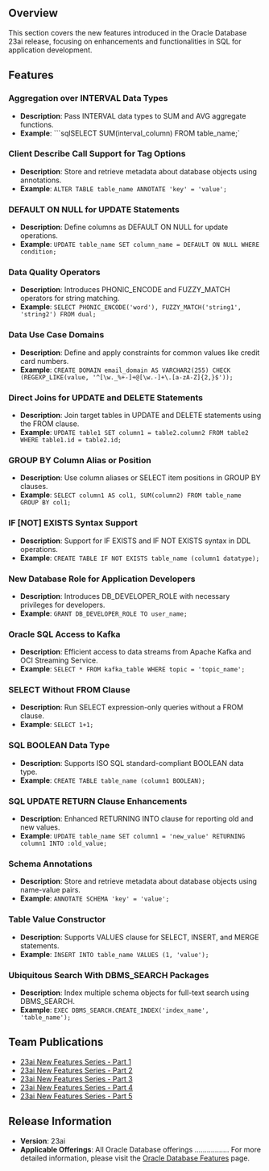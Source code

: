 ## Overview
This section covers the new features introduced in the Oracle Database 23ai release, focusing on enhancements and functionalities in SQL for application development.
## Features
### Aggregation over INTERVAL Data Types
- **Description**: Pass INTERVAL data types to SUM and AVG aggregate functions.
- **Example**: ```sqlSELECT SUM(interval_column) FROM table_name;`
### Client Describe Call Support for Tag Options
- **Description**: Store and retrieve metadata about database objects using annotations.
- **Example**: `ALTER TABLE table_name ANNOTATE 'key' = 'value';`
### DEFAULT ON NULL for UPDATE Statements
- **Description**: Define columns as DEFAULT ON NULL for update operations.
- **Example**: `UPDATE table_name SET column_name = DEFAULT ON NULL WHERE condition;`
### Data Quality Operators
- **Description**: Introduces PHONIC_ENCODE and FUZZY_MATCH operators for string matching.
- **Example**: `SELECT PHONIC_ENCODE('word'), FUZZY_MATCH('string1', 'string2') FROM dual;`
### Data Use Case Domains
- **Description**: Define and apply constraints for common values like credit card numbers.
- **Example**: `CREATE DOMAIN email_domain AS VARCHAR2(255) CHECK (REGEXP_LIKE(value, '^[\w._%+-]+@[\w.-]+\.[a-zA-Z]{2,}$'));`
### Direct Joins for UPDATE and DELETE Statements
- **Description**: Join target tables in UPDATE and DELETE statements using the FROM clause.
- **Example**: `UPDATE table1 SET column1 = table2.column2 FROM table2 WHERE table1.id = table2.id;`
### GROUP BY Column Alias or Position
- **Description**: Use column aliases or SELECT item positions in GROUP BY clauses.
- **Example**: `SELECT column1 AS col1, SUM(column2) FROM table_name GROUP BY col1;`
### IF [NOT] EXISTS Syntax Support
- **Description**: Support for IF EXISTS and IF NOT EXISTS syntax in DDL operations.
- **Example**: `CREATE TABLE IF NOT EXISTS table_name (column1 datatype);`
### New Database Role for Application Developers
- **Description**: Introduces DB_DEVELOPER_ROLE with necessary privileges for developers.
- **Example**: `GRANT DB_DEVELOPER_ROLE TO user_name;`
### Oracle SQL Access to Kafka
- **Description**: Efficient access to data streams from Apache Kafka and OCI Streaming Service.
- **Example**: `SELECT * FROM kafka_table WHERE topic = 'topic_name';`
### SELECT Without FROM Clause
- **Description**: Run SELECT expression-only queries without a FROM clause.
- **Example**: `SELECT 1+1;`
### SQL BOOLEAN Data Type
- **Description**: Supports ISO SQL standard-compliant BOOLEAN data type.
- **Example**: `CREATE TABLE table_name (column1 BOOLEAN);`
### SQL UPDATE RETURN Clause Enhancements
- **Description**: Enhanced RETURNING INTO clause for reporting old and new values.
- **Example**: `UPDATE table_name SET column1 = 'new_value' RETURNING column1 INTO :old_value;`
### Schema Annotations
- **Description**: Store and retrieve metadata about database objects using name-value pairs.
- **Example**: `ANNOTATE SCHEMA 'key' = 'value';`
### Table Value Constructor
- **Description**: Supports VALUES clause for SELECT, INSERT, and MERGE statements.
- **Example**: `INSERT INTO table_name VALUES (1, 'value');`
### Ubiquitous Search With DBMS_SEARCH Packages
- **Description**: Index multiple schema objects for full-text search using DBMS_SEARCH.
- **Example**: `EXEC DBMS_SEARCH.CREATE_INDEX('index_name', 'table_name');`
## Team Publications
- [23ai New Features Series - Part 1](https://www.linkedin.com/posts/sonnemeyer_23aispecialists-23ainewsabrpart1-developer-activity-7196221427056889856-3HF2?utm_source=share&utm_medium=member_desktop)
- [23ai New Features Series - Part 2](https://www.linkedin.com/posts/cristina-varas-menadas-591825119_oracle-oracle23ai-sql-activity-7198945654272864256-wduQ/?utm_source=share&utm_medium=member_ios)
- [23ai New Features Series - Part 3](https://www.linkedin.com/posts/sonnemeyer_23aispecialists-23ainewsabrpart3-developer-activity-7201958687005982721-Oo3B?utm_source=share&utm_medium=member_desktop)
- [23ai New Features Series - Part 4](https://www.linkedin.com/posts/sonnemeyer_23aispecialists-23ainewsabrpart4-teammates-activity-7204946957843267584-x664?utm_source=share&utm_medium=member_desktop)
- [23ai New Features Series - Part 5](https://www.linkedin.com/posts/ppaolucci_cristinavarasmenadas-sonjameyer-activity-7207374755878887425-a--C?utm_source=share&utm_medium=member_desktop)
## Release Information
- **Version**: 23ai
- **Applicable Offerings**: All Oracle Database offerings .................
For more detailed information, please visit the [Oracle Database Features](https://apex.oracle.com/database-features/) page.











